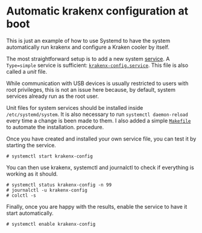 Automatic krakenx configuration at boot
=========================================

This is just an example of how to use Systemd to have the system automatically
run krakenx and configure a Kraken cooler by itself.

The most straightforward setup is to add a new system
[service](https://www.freedesktop.org/software/systemd/man/systemd.service.html).
A `Type=simple` service is sufficient:
[`krakenx-config.service`](./krakenx-config.service).  This file is also called
a _unit_ file.

While communication with USB devices is usually restricted to users with root
privileges, this is not an issue here because, by default, system services
already run as the root user.

Unit files for system services should be installed inside
`/etc/systemd/system`.  It is also necessary to run `systemctl daemon-reload`
every time a change is been made to them.  I also added a simple
[`Makefile`](./Makefile) to automate the installation.  procedure.

Once you have created and installed your own service file, you can test it by
starting the service.

```
# systemctl start krakenx-config
```

You can then use krakenx, systemctl and journalctl to check if everything
is working as it should.

```
# systemctl status krakenx-config -n 99
# journalctl -u krakenx-config
# colctl -s
```

Finally, once you are happy with the results, enable the service to have it start
automatically.

```
# systemctl enable krakenx-config
```

